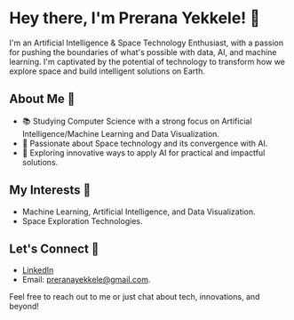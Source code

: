 # Hey there, I'm Prerana Yekkele! 👋

I'm an Artificial Intelligence & Space Technology Enthusiast, with a passion for pushing the boundaries of what's possible with data, AI, and machine learning. I'm captivated by the potential of technology to transform how we explore space and build intelligent solutions on Earth.

## About Me 🌟
- 📚 Studying Computer Science with a strong focus on  Artificial Intelligence/Machine Learning and Data Visualization.
- 🌌 Passionate about Space technology and its convergence with AI.
- 🤖 Exploring innovative ways to apply AI for practical and impactful solutions.

## My Interests 🚀
- Machine Learning, Artificial Intelligence, and Data Visualization.
- Space Exploration Technologies.

## Let's Connect 🤝
- [LinkedIn](https://www.linkedin.com/in/prerana-yekkele-96b2a3209/)
- Email: preranayekkele@gmail.com.

Feel free to reach out to me or just chat about tech, innovations, and beyond!
